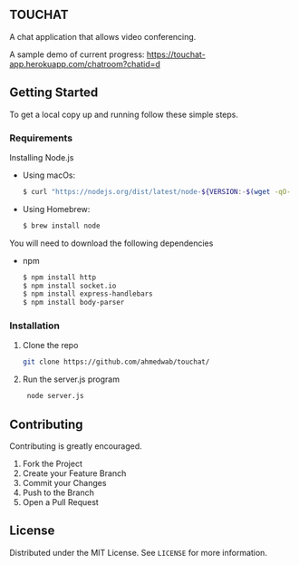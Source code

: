 <!-- ABOUT THE PROJECT -->
## TOUCHAT

A chat application that allows video conferencing.

A sample demo of current progress: https://touchat-app.herokuapp.com/chatroom?chatid=d


<!-- GETTING STARTED -->
## Getting Started

To get a local copy up and running follow these simple steps.

### Requirements

Installing Node.js

* Using macOs:
  ```sh
  $ curl "https://nodejs.org/dist/latest/node-${VERSION:-$(wget -qO- https://nodejs.org/dist/latest/ | sed -nE 's|.*>node-(.*)\.pkg</a>.*|\1|p')}.pkg" > "$HOME/Downloads/node-latest.pkg" && sudo installer -store -pkg "$HOME/Downloads/node-latest.pkg" -target "/
  ```
  
* Using Homebrew:
  ```sh
  $ brew install node
  ```


You will need to download the following dependencies

* npm
  ```sh
  $ npm install http
  $ npm install socket.io
  $ npm install express-handlebars
  $ npm install body-parser
  ```



### Installation

1. Clone the repo
   ```sh
   git clone https://github.com/ahmedwab/touchat/
   ```
2. Run the server.js program
   ```sh
    node server.js
   ```








<!-- CONTRIBUTING -->
## Contributing

Contributing is greatly encouraged.

1. Fork the Project
2. Create your Feature Branch 
3. Commit your Changes 
4. Push to the Branch 
5. Open a Pull Request



<!-- LICENSE -->
## License

Distributed under the MIT License. See `LICENSE` for more information.





